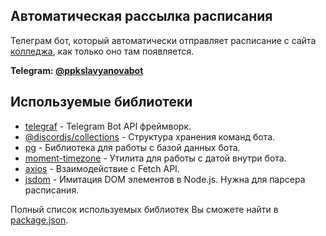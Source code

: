## Автоматическая рассылка расписания
Телеграм бот, который автоматически отправляет расписание с сайта [колледжа](https://ppkslavyanova.ru/), как только оно там появляется.

**Telegram: [@ppkslavyanovabot](https://t.me/ppkslavyanovabot)**

## Используемые библиотеки
- [telegraf](https://github.com/telegraf/telegraf) - Telegram Bot API фреймворк.
- [@discordjs/collections](https://github.com/discordjs/collection) - Структура хранения команд бота.
- [pg](https://github.com/brianc/node-postgres) - Библиотека для работы с базой данных бота.
- [moment-timezone](https://github.com/moment/moment-timezone) - Утилита для работы с датой внутри бота.
- [axios](https://github.com/axios/axios) - Взаимодействие с Fetch API.
- [jsdom](https://github.com/jsdom/jsdom) - Имитация DOM элементов в Node.js. Нужна для парсера расписания.

Полный список используемых библиотек Вы сможете найти в [package.json](https://github.com/StavZ/timetable-telegram-bot/blob/master/package.json).
